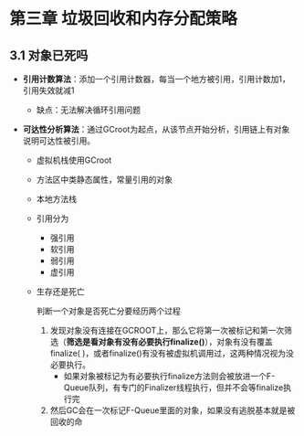 # 第三章 垃圾回收和内存分配策略

## 3.1 对象已死吗

- **引用计数算法**：添加一个引用计数器，每当一个地方被引用，引用计数加1，引用失效就减1

  - 缺点：无法解决循环引用问题

- **可达性分析算法**：通过GCroot为起点，从该节点开始分析，引用链上有对象说明可达性被引用。

  - 虚拟机栈使用GCroot

  - 方法区中类静态属性，常量引用的对象

  - 本地方法栈

  - 引用分为

    - 强引用
    - 软引用
    - 弱引用
    - 虚引用

  - 生存还是死亡

    判断一个对象是否死亡分要经历两个过程

    1. 发现对象没有连接在GCROOT上，那么它将第一次被标记和第一次筛选（**筛选是看对象有没有必要执行finalize()**），对象有没有覆盖finalize( )，或者finalize()有没有被虚拟机调用过，这两种情况视为没必要执行。
       - 如果对象被标记为有必要执行finalize方法则会被放进一个F-Queue队列，有专门的Finalizer线程执行，但并不会等finalize执行完
    2. 然后GC会在一次标记F-Queue里面的对象，如果没有逃脱基本就是被回收的命